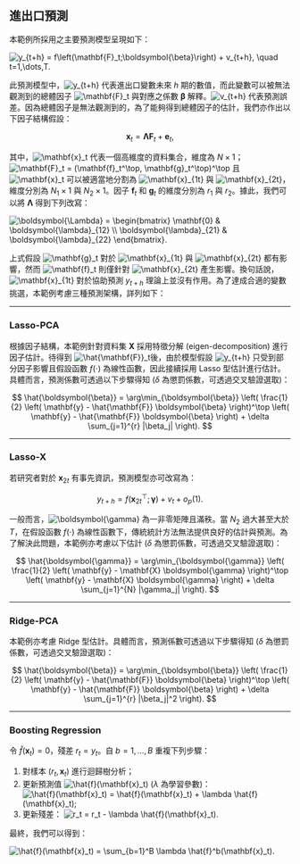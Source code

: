 ## 進出口預測
本範例所採用之主要預測模型呈現如下：

![$$
y_{t+h} = f\left(\mathbf{F}_t;\boldsymbol{\beta}\right) + v_{t+h}, \quad t=1,\dots,T.
$$](https://latex.codecogs.com/png.image?\inline&space;\large&space;\dpi{100}\bg{black}$$y_{t&plus;h}=f\left(\mathbf{F}_t;\boldsymbol{\beta}\right)&plus;v_{t&plus;h},\quad&space;t=1,\dots,T.$$
)

此預測模型中，![$y_{t+h}$](https://latex.codecogs.com/png.image?\inline&space;\large&space;\dpi{100}\bg{black}$y_{t&plus;h}$) 代表進出口變數未來 $h$ 期的數值，而此變數可以被無法觀測到的總體因子 ![$\mathbf{F}_t$](https://latex.codecogs.com/png.image?\inline&space;\large&space;\dpi{100}\bg{black}$\mathbf{F}_t$) 與對應之係數 $\boldsymbol{\beta}$ 解釋。![$v_{t+h}$](https://latex.codecogs.com/png.image?\inline&space;\large&space;\dpi{100}\bg{black}$v_{t&plus;h}$) 代表預測誤差。因為總體因子是無法觀測到的，為了能夠得到總體因子的估計，我們亦作出以下因子結構假設：

$$
\mathbf{x}_t = \boldsymbol{\Lambda} \mathbf{F}_t + \mathbf{e}_t,
$$

其中，![$\mathbf{x}_t$](https://latex.codecogs.com/png.image?\inline&space;\large&space;\dpi{100}\bg{black}$\mathbf{x}_t$) 代表一個高維度的資料集合，維度為 $N \times 1$；![$\mathbf{F}_t = (\mathbf{f}_t^\top, \mathbf{g}_t^\top)^\top$](https://latex.codecogs.com/png.image?\inline&space;\large&space;\dpi{100}\bg{black}$\mathbf{F}_t=(\mathbf{f}_t^\top,\mathbf{g}_t^\top)^\top$) 且 ![$\mathbf{x}_t$](https://latex.codecogs.com/png.image?\inline&space;\large&space;\dpi{100}\bg{black}$\mathbf{x}_t$) 可以被適當地分割為 ![$\mathbf{x}_{1t}$](https://latex.codecogs.com/png.image?\inline&space;\large&space;\dpi{100}\bg{black}$\mathbf{x}_{1t}$) 與 ![$\mathbf{x}_{2t}$](https://latex.codecogs.com/png.image?\inline&space;\large&space;\dpi{100}\bg{black}$\mathbf{x}_{2t}$)，維度分別為 $N_1 \times 1$ 與 $N_2 \times 1$。因子 $\mathbf{f}_t$ 和 $\mathbf{g}_t$ 的維度分別為 $r_1$ 與 $r_2$。據此，我們可以將 $\boldsymbol{\Lambda}$ 得到下列改寫：

![$$
\boldsymbol{\Lambda} =
\begin{bmatrix}
\mathbf{0} & \boldsymbol{\lambda}_{12} \\
\boldsymbol{\lambda}_{21} & \boldsymbol{\lambda}_{22}
\end{bmatrix}.
$$](https://latex.codecogs.com/png.image?\inline&space;\large&space;\dpi{100}\bg{black}$$\boldsymbol{\Lambda}=\begin{bmatrix}\mathbf{0}&\boldsymbol{\lambda}_{12}\\\boldsymbol{\lambda}_{21}&\boldsymbol{\lambda}_{22}\end{bmatrix}.$$)

上式假設 ![$\mathbf{g}_t$](https://latex.codecogs.com/png.image?\inline&space;\large&space;\dpi{100}\bg{black}$\mathbf{g}_t$) 對於 ![$\mathbf{x}_{1t}$](https://latex.codecogs.com/png.image?\inline&space;\large&space;\dpi{100}\bg{black}$\mathbf{x}_{1t}$) 與 ![$\mathbf{x}_{2t}$](https://latex.codecogs.com/png.image?\inline&space;\large&space;\dpi{100}\bg{black}$\mathbf{x}_{2t}$) 都有影響，然而 ![$\mathbf{f}_t$](https://latex.codecogs.com/png.image?\inline&space;\large&space;\dpi{100}\bg{black}$\mathbf{f}_t$) 則僅針對 ![$\mathbf{x}_{2t}$](https://latex.codecogs.com/png.image?\inline&space;\large&space;\dpi{100}\bg{black}$\mathbf{x}_{2t}$) 產生影響。換句話說，![$\mathbf{x}_{1t}$](https://latex.codecogs.com/png.image?\inline&space;\large&space;\dpi{100}\bg{black}$\mathbf{x}_{1t}$) 對於協助預測 $y_{t+h}$ 理論上並沒有作用。為了達成合適的變數挑選，本範例考慮三種預測架構，詳列如下：

---

### Lasso-PCA

根據因子結構，本範例針對資料集 $\mathbf{X}$ 採用特徵分解 (eigen-decomposition) 進行因子估計。待得到 ![$\hat{\mathbf{F}}_t$ ](https://latex.codecogs.com/png.image?\inline&space;\large&space;\dpi{100}\bg{black}$\hat{\mathbf{F}}_t$)後，由於模型假設 ![$y_{t+h}$](https://latex.codecogs.com/png.image?\inline&space;\large&space;\dpi{100}\bg{black}$y_{t&plus;h}$) 只受到部分因子影響且假設函數 $f(\cdot)$ 為線性函數，因此接續採用 Lasso 型估計進行估計。具體而言，預測係數可透過以下步驟得知 ($\delta$ 為懲罰係數，可透過交叉驗證選取)：

$$
\hat{\boldsymbol{\beta}} = \arg\min_{\boldsymbol{\beta}} \left( \frac{1}{2} \left( \mathbf{y} - \hat{\mathbf{F}} \boldsymbol{\beta} \right)^\top \left( \mathbf{y} - \hat{\mathbf{F}} \boldsymbol{\beta} \right) + \delta \sum_{j=1}^{r} |\beta_j| \right).
$$

---

### Lasso-X

若研究者對於 $\mathbf{x}_{2t}$ 有事先資訊，預測模型亦可改寫為：

$$
y_{t+h} = f(\mathbf{x}_{2t}^\top; \boldsymbol{\gamma}) + v_t + o_p(1).
$$

一般而言，![$\boldsymbol{\gamma}$](https://latex.codecogs.com/png.image?\inline&space;\large&space;\dpi{100}\bg{black}$\boldsymbol{\gamma}$) 為一非零矩陣且滿秩。當 $N_2$ 過大甚至大於 $T$，在假設函數 $f(\cdot)$ 為線性函數下，傳統統計方法無法提供良好的估計與預測。為了解決此問題，本範例亦考慮以下估計 ($\delta$ 為懲罰係數，可透過交叉驗證選取)：

$$
\hat{\boldsymbol{\gamma}} = \arg\min_{\boldsymbol{\gamma}} \left( \frac{1}{2} \left( \mathbf{y} - \mathbf{X} \boldsymbol{\gamma} \right)^\top \left( \mathbf{y} - \mathbf{X} \boldsymbol{\gamma} \right) + \delta \sum_{j=1}^{N} |\gamma_j| \right).
$$

---

### Ridge-PCA

本範例亦考慮 Ridge 型估計。具體而言，預測係數可透過以下步驟得知 ($\delta$ 為懲罰係數，可透過交叉驗證選取)：

$$
\hat{\boldsymbol{\beta}} = \arg\min_{\boldsymbol{\beta}} \left( \frac{1}{2} \left( \mathbf{y} - \hat{\mathbf{F}} \boldsymbol{\beta} \right)^\top \left( \mathbf{y} - \hat{\mathbf{F}} \boldsymbol{\beta} \right) + \delta \sum_{j=1}^{r} |\beta_j|^2 \right).
$$

---

### Boosting Regression

令 $\hat{f}(\mathbf{x}_t) = 0$，殘差 $r_t = y_t$。自 $b = 1,\dots,B$ 重複下列步驟：

1. 對樣本 $(r_t, \mathbf{x}_t)$ 進行迴歸樹分析；
2. 更新預測值 ![$\hat{f}(\mathbf{x}_t)$](https://latex.codecogs.com/png.image?\inline&space;\large&space;\dpi{100}\bg{black}$\hat{f}(\mathbf{x}_t)$) ($\lambda$ 為學習參數)：
   ![$$
   \hat{f}(\mathbf{x}_t) = \hat{f}(\mathbf{x}_t) + \lambda \hat{f}(\mathbf{x}_t);
   $$](https://latex.codecogs.com/png.image?\inline&space;\large&space;\dpi{100}\bg{black}$$\hat{f}(\mathbf{x}_t)=\hat{f}(\mathbf{x}_t)&plus;\lambda\hat{f}(\mathbf{x}_t);$$)
3. 更新殘差：
   ![$$
   r_t = r_t - \lambda \hat{f}(\mathbf{x}_t).
   $$](https://latex.codecogs.com/png.image?\inline&space;\large&space;\dpi{100}\bg{black}$$r_t=r_t-\lambda\hat{f}(\mathbf{x}_t).$$
)

最終，我們可以得到：

![$$
\hat{f}(\mathbf{x}_t) = \sum_{b=1}^B \lambda \hat{f}^b(\mathbf{x}_t).
$$](https://latex.codecogs.com/png.image?\inline&space;\large&space;\dpi{100}\bg{black}$$\hat{f}(\mathbf{x}_t)=\sum_{b=1}^B\lambda\hat{f}^b(\mathbf{x}_t).$$)

